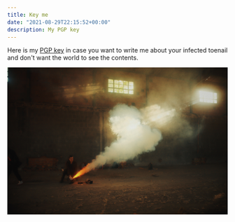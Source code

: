 ```yaml
---
title: Key me
date: "2021-08-29T22:15:52+00:00"
description: My PGP key
---
```

Here is my [PGP key](https://keybase.io/mrapplegate) in case you want to write me about your infected toenail and don't want the world to see the contents.

![Smoke](./smoke-unsplash.jpg)
